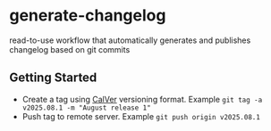 # generate-changelog
read-to-use workflow that automatically generates and publishes changelog based on git commits

## Getting Started
- Create a tag using [CalVer](https://calver.org/) versioning format. Example `git tag -a v2025.08.1 -m "August release 1"`
- Push tag to remote server. Example `git push origin v2025.08.1`
